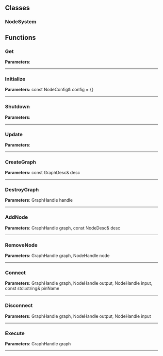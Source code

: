 
## Classes

### NodeSystem




## Functions

### Get



**Parameters:** 

---

### Initialize



**Parameters:** const NodeConfig& config = {}

---

### Shutdown



**Parameters:** 

---

### Update



**Parameters:** 

---

### CreateGraph



**Parameters:** const GraphDesc& desc

---

### DestroyGraph



**Parameters:** GraphHandle handle

---

### AddNode



**Parameters:** GraphHandle graph, const NodeDesc& desc

---

### RemoveNode



**Parameters:** GraphHandle graph, NodeHandle node

---

### Connect



**Parameters:** GraphHandle graph, NodeHandle output, NodeHandle input, 
                const std::string& pinName

---

### Disconnect



**Parameters:** GraphHandle graph, NodeHandle output, NodeHandle input

---

### Execute



**Parameters:** GraphHandle graph

---
